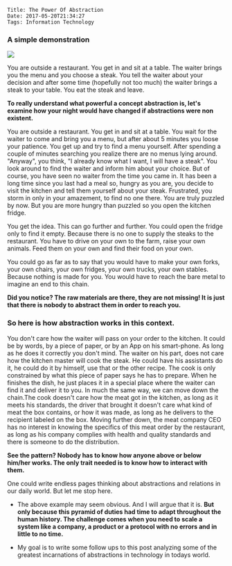     Title: The Power Of Abstraction
    Date: 2017-05-20T21:34:27
    Tags: Information Technology


### A simple demonstration

<img src="https://i.imgur.com/iT7jjEO.jpg" class="img-responsive">

You are outside a restaurant. You get in and sit at a table. The waiter brings you the menu and you choose a steak. You tell the waiter about your decision and after some time (hopefully not too much) the waiter brings a steak to your table. You eat the steak and leave.

<!-- more -->

__To really understand what powerful a concept abstraction is, let's examine how your night would have changed if abstractions were non existent.__

You are outside a restaurant. You get in and sit at a table. You wait for the waiter to come and bring you a menu, but after about 5 minutes you loose your patience. You get up and try to find a menu yourself. After spending a couple of minutes searching you realize there are no menus lying around. "Anyway", you think, "I already know what I want, I will have a steak". You look around to find the waiter and inform him about your choice. But of course, you have seen no waiter from the time you came in. It has been a long time since you last had a meal so, hungry as you are, you decide to visit the kitchen and tell them yourself about your steak. Frustrated, you storm in only in your amazement, to find no one there. You are truly puzzled by now. But you are more hungry than puzzled so you open the kitchen fridge.

You get the idea. This can go further and further. You could open the fridge only to find it empty. Because there is no one to supply the steaks to the restaurant. You have to drive on your own to the farm, raise your own animals. Feed them on your own and find their food on your own.

You could go as far as to say that you would have to make your own forks, your own chairs, your own fridges, your own trucks, your own stables. Because nothing is made for you. You would have to reach the bare metal to imagine an end to this chain.

__Did you notice? The raw materials are there, they are not missing! It is just that there is nobody to abstract them in order to reach you.__

### So here is how abstraction works in this context.

You don't care how the waiter will pass on your order to the kitchen. It could be by words, by a piece of paper, or by an App on his smart-phone. As long as he does it correctly you don't mind. The waiter on his part, does not care how the kitchen master will cook the steak. He could have his assistants do it, he could do it by himself, use that or the other recipe. The cook is only constrained by what this piece of paper says he has to prepare. When he finishes the dish, he just places it in a special place where the waiter can find it and deliver it to you. In much the same way, we can move down the chain.The cook doesn't care how the meat got in the kitchen, as long as it meets his standards, the driver that brought it doesn't care what kind of meat the box contains, or how it was made, as long as he delivers to the recipient labeled on the box. Moving further down, the meat company CEO has no interest in knowing the specifics of this meat order by the restaurant, as long as his company complies with health and quality standards and there is someone to do the distribution.

__See the pattern? Nobody has to know how anyone above or below him/her works. The only trait needed is to know how to interact with them.__

One could write endless pages thinking about abstractions and relations in our daily world. But let me stop here.

- The above example may seem obvious. And I will argue that it is. __But only because this pyramid of duties had time to adapt throughout the human history. The challenge comes when you need to scale a system like a company, a product or a protocol with no errors and in little to no time.__

- My goal is to write some follow ups to this post analyzing some of the greatest incarnations of abstractions in technology in todays world.
